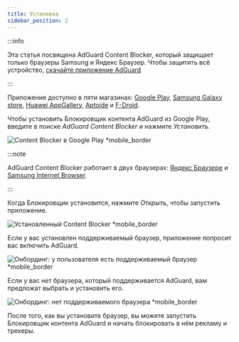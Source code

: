 ```yaml
---
title: Установка
sidebar_position: 2
---
```


:::info

Эта статья посвящена AdGuard Content Blocker, который защищает только браузеры Samsung и Яндекс Браузер. Чтобы защитить всё устройство, [скачайте приложение AdGuard](https://agrd.io/download-kb-adblock)

:::

Приложение доступно в пяти магазинах: [Google Play](https://play.google.com/store/apps/details?id=com.adguard.android.contentblocker), [Samsung Galaxy store](https://galaxystore.samsung.com/detail/com.adguard.android.contentblocker), [Huawei AppGallery](https://appgallery.huawei.com/#/app/C100440597), [Aptoide](https://adguard-content-blocker.en.aptoide.com/) и [F-Droid](https://f-droid.org/en/packages/com.adguard.android.contentblocker/).

Чтобы установить Блокировщик контента AdGuard из Google Play, введите в поиске *AdGuard Content Blocker* и нажмите *Установить*.

![Content Blocker в Google Play *mobile_border](https://cdn.adtidy.org/content/Kb/ad_blocker/content_blocker/content_blocker_play_market.jpg)

:::note

AdGuard Content Blocker работает в двух браузерах: [Яндекс Браузере](https://browser.yandex.com/) и [Samsung Internet Browser](https://play.google.com/store/apps/details?id=com.sec.android.app.sbrowser).

:::

Когда Блокировщик установится, нажмите *Открыть*, чтобы запустить приложение.

![Установленный Content Blocker *mobile_border](https://cdn.adtidy.org/content/Kb/ad_blocker/content_blocker/content_blocker_play_market_installed.jpg)

Если у вас установлен поддерживаемый браузер, приложение попросит вас включить AdGuard.

![Онбординг: у пользователя есть поддерживаемый браузер *mobile_border](https://cdn.adtidy.org/content/Kb/ad_blocker/content_blocker/content_blocker_onboarding2.jpg)

Если у вас нет браузера, который поддерживается AdGuard, вам предложат выбрать и установить его.

![Онбординг: нет поддерживаемого браузера *mobile_border](https://cdn.adtidy.org/content/Kb/ad_blocker/content_blocker/content_blocker_onboarding3.jpg)

После того, как вы установите браузер, вы можете запустить Блокировщик контента AdGuard и начать блокировать в нём рекламу и трекеры.
